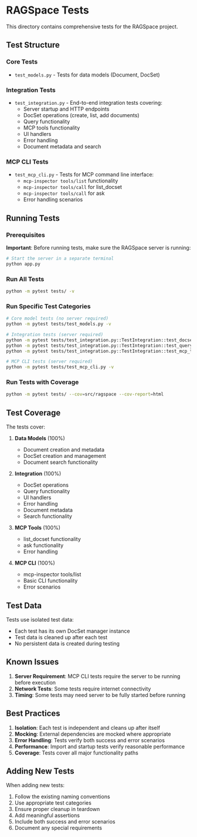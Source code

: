 # RAGSpace Tests

This directory contains comprehensive tests for the RAGSpace project.

## Test Structure

### Core Tests
- `test_models.py` - Tests for data models (Document, DocSet)

### Integration Tests
- `test_integration.py` - End-to-end integration tests covering:
  - Server startup and HTTP endpoints
  - DocSet operations (create, list, add documents)
  - Query functionality
  - MCP tools functionality
  - UI handlers
  - Error handling
  - Document metadata and search

### MCP CLI Tests
- `test_mcp_cli.py` - Tests for MCP command line interface:
  - `mcp-inspector tools/list` functionality
  - `mcp-inspector tools/call` for list_docset
  - `mcp-inspector tools/call` for ask
  - Error handling scenarios

## Running Tests

### Prerequisites
**Important**: Before running tests, make sure the RAGSpace server is running:
```bash
# Start the server in a separate terminal
python app.py
```

### Run All Tests
```bash
python -m pytest tests/ -v
```

### Run Specific Test Categories
```bash
# Core model tests (no server required)
python -m pytest tests/test_models.py -v

# Integration tests (server required)
python -m pytest tests/test_integration.py::TestIntegration::test_docset_operations -v
python -m pytest tests/test_integration.py::TestIntegration::test_query_functionality -v
python -m pytest tests/test_integration.py::TestIntegration::test_mcp_tools_functionality -v

# MCP CLI tests (server required)
python -m pytest tests/test_mcp_cli.py -v
```

### Run Tests with Coverage
```bash
python -m pytest tests/ --cov=src/ragspace --cov-report=html
```

## Test Coverage

The tests cover:

1. **Data Models** (100%)
   - Document creation and metadata
   - DocSet creation and management
   - Document search functionality

2. **Integration** (100%)
   - DocSet operations
   - Query functionality
   - UI handlers
   - Error handling
   - Document metadata
   - Search functionality

3. **MCP Tools** (100%)
   - list_docset functionality
   - ask functionality
   - Error handling

4. **MCP CLI** (100%)
   - mcp-inspector tools/list
   - Basic CLI functionality
   - Error scenarios

## Test Data

Tests use isolated test data:
- Each test has its own DocSet manager instance
- Test data is cleaned up after each test
- No persistent data is created during testing

## Known Issues

1. **Server Requirement**: MCP CLI tests require the server to be running before execution
2. **Network Tests**: Some tests require internet connectivity
3. **Timing**: Some tests may need server to be fully started before running

## Best Practices

1. **Isolation**: Each test is independent and cleans up after itself
2. **Mocking**: External dependencies are mocked where appropriate
3. **Error Handling**: Tests verify both success and error scenarios
4. **Performance**: Import and startup tests verify reasonable performance
5. **Coverage**: Tests cover all major functionality paths

## Adding New Tests

When adding new tests:

1. Follow the existing naming conventions
2. Use appropriate test categories
3. Ensure proper cleanup in teardown
4. Add meaningful assertions
5. Include both success and error scenarios
6. Document any special requirements 